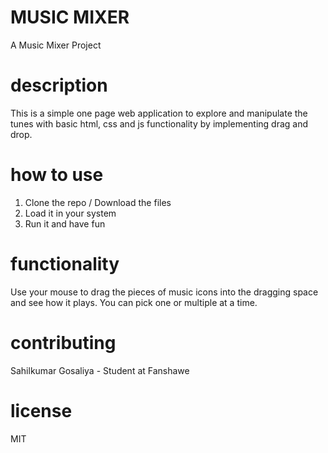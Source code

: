 # MUSIC MIXER
A Music Mixer Project 

# description
This is a simple one page web application to explore and manipulate the tunes with basic html, css and js functionality by implementing drag and drop.

# how to use
1. Clone the repo / Download the files
2. Load it in your system
3. Run it and have fun

# functionality
Use your mouse to drag the pieces of music icons into the dragging space and see how it plays. You can pick one or multiple at a time.

# contributing
Sahilkumar Gosaliya - Student at Fanshawe

# license
MIT
